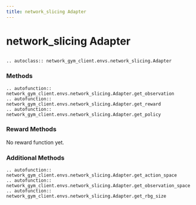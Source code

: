```yaml
---
title: network_slicing Adapter
---
```


# network_slicing Adapter

## 

```{eval-rst}
.. autoclass:: network_gym_client.envs.network_slicing.Adapter
```

### Methods

```{eval-rst}
.. autofunction:: network_gym_client.envs.network_slicing.Adapter.get_observation
.. autofunction:: network_gym_client.envs.network_slicing.Adapter.get_reward
.. autofunction:: network_gym_client.envs.network_slicing.Adapter.get_policy

```

### Reward Methods

No reward function yet.

### Additional Methods

```{eval-rst}
.. autofunction:: network_gym_client.envs.network_slicing.Adapter.get_action_space
.. autofunction:: network_gym_client.envs.network_slicing.Adapter.get_observation_space
.. autofunction:: network_gym_client.envs.network_slicing.Adapter.get_rbg_size
```
